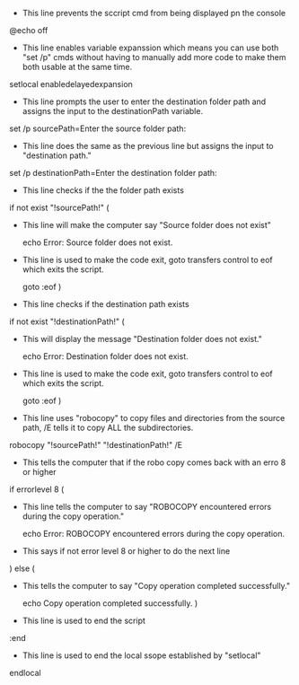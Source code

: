 - This line prevents the sccript cmd from being displayed pn the console

@echo off

- This line enables variable expanssion which means you can use both "set /p" cmds without having to manually add more code to make them both usable at the same time.

setlocal enabledelayedexpansion

-  This line prompts the user to enter the destination folder path and assigns the input to the destinationPath variable.

set /p sourcePath=Enter the source folder path:

- This line does the same as the previous line but assigns the input to "destination path."

set /p destinationPath=Enter the destination folder path:

- This line checks if the the folder path exists 

if not exist "!sourcePath!\" (

- This line will make the computer say "Source folder does not exist"

    echo Error: Source folder does not exist.

- This line is used to make the code exit, goto transfers control to eof which exits the script.

    goto :eof
)

- This line checks if the destination path exists

if not exist "!destinationPath!\" (

- This will display the message "Destination folder does not exist."

    echo Error: Destination folder does not exist.

- This line is used to make the code exit, goto transfers control to eof which exits the script.

    goto :eof
)

- This line uses "robocopy" to copy files and directories from the source path, /E tells it to copy ALL the subdirectories.

robocopy "!sourcePath!" "!destinationPath!" /E

- This tells the computer that if the robo copy comes back with an erro 8 or higher

if errorlevel 8 (

- This line tells the computer to say "ROBOCOPY encountered errors during the copy operation."

    echo Error: ROBOCOPY encountered errors during the copy operation.

- This says if not error level 8 or higher to do the next line

) else (

- This tells the computer to say "Copy operation completed successfully."

    echo Copy operation completed successfully.
)

- This line is used to end the script

:end

- This line is used to end the local ssope established by "setlocal"

endlocal